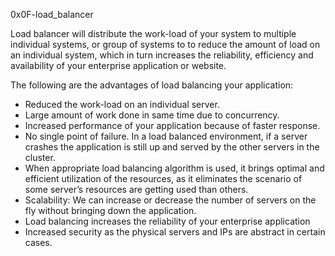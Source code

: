 0x0F-load_balancer

Load balancer will distribute the work-load of your system to multiple individual
systems, or group of systems to to reduce the amount of load on an individual system,
which in turn increases the reliability, efficiency and availability of your enterprise
application or website.

The following are the advantages of load balancing your application:
  -  Reduced the work-load on an individual server.
  -  Large amount of work done in same time due to concurrency.
  -  Increased performance of your application because of faster response.
  -  No single point of failure. In a load balanced environment, if a server crashes the
     application is still up and served by the other servers in the cluster.
  -  When appropriate load balancing algorithm is used, it brings optimal and efficient
     utilization of the resources, as it eliminates the scenario of some server’s resources
     are getting used than others.
  -  Scalability: We can increase or decrease the number of servers on the fly without 
     bringing down the application.
  -  Load balancing increases the reliability of your enterprise application
  -  Increased security as the physical servers and IPs are abstract in certain cases.

